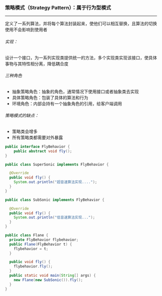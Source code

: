 ### 策略模式（Strategy Pattern）：属于行为型模式

------

​	定义了一系列算法，并将每个算法封装起来，使他们可以相互替换，且算法的切换使用不会影响到使用者

###### 实现：

​	设计一个接口，为一系列实现类提供统一的方法，多个实现类实现该接口，使具体事物与其特性相分离，降低耦合度

###### 三种角色

- 抽象策略角色：抽象的角色，通常情况下使用接口或者抽象类去实现
- 具体策略角色：包装了具体的算法和行为
- 环境角色：内部会持有一个抽象角色的引用，给客户端调用

###### 策略模式的缺点：

- 策略类会增多
- 所有策略类都需要对外暴露

```java
public interface FlyBehavior {
	public abstract void fly();
}

public class SuperSonic implements FlyBehavior {

  @Override
  public void fly() {
    System.out.println("超音速算法实现....");
  }
}

public class SubSonic implements FlyBehavior {

  @Override
  public void fly() {
    System.out.println("低音速算法实现...");
  }
}

public class Flane {
  private FlyBehavior flybehavior;
  public Flane(FlyBehavior t) {
    flybehavior = t;
  }

  public void fly() {
    flybehavior.fly();
  }
  public static void main(String[] args) {
  	new Flane(new SubSonic()).fly();
  }
}
```









